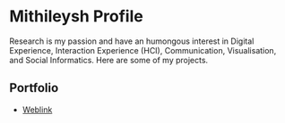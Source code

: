 # Mithileysh Profile
Research is my passion and have an humongous interest in Digital Experience, Interaction Experience (HCI), Communication, Visualisation, and Social Informatics. Here are some of my projects.

## Portfolio 
- [Weblink](https://mithileysh.github.io/Email-Visualisation-Project/)

